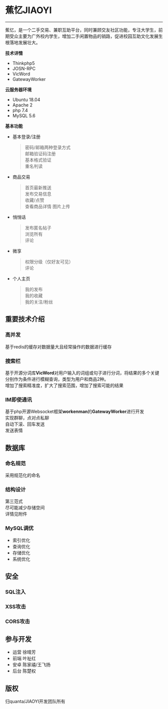 # 蕉忆JIAOYI
----------

蕉忆，是一个二手交易、兼职互助平台，同时兼顾交友社区功能，专注大学生，前期受众主要为广外校内学生，增加二手闲置物品的销路，促进校园互助文化发展生根落地发展壮大。 
  
**技术详情**

 + Thinkphp5   
 + JOSN-RPC  
 + VicWord  
 + GatewayWorker   
  
**云服务器环境**

 + Ubuntu 18.04
 + Apache 2
 + php 7.4 
 + MySQL 5.6 


**基本功能**

 + 基本登录/注册   
	>密码/邮箱两种登录方式  
	>邮箱验证码注册   
	>基本格式验证   
	>重名判读
 + 商品交易    
	>首页最新推送     
	>发布交易信息  
	>收藏/点赞   
	>查看商品详情 
	>图片上传
 + 悄悄话
	>发布匿名帖子  
	>浏览所有  
	>评论
 + 微享
	>权限分级（仅好友可见）  
	>评论  
 + 个人主页
	>我的发布  
	>我的收藏      
	>我的关注/粉丝  

    
## 重要技术介绍
### 高并发
基于redis的缓存对数据量大且经常操作的数据进行缓存
 
### 搜索栏  
基于开源分词库**VicWord**对用户输入的词组或句子进行分词，将结果的多个关键分别作为条件进行模糊查询，类型为用户和商品2种。  
增加了搜索精准度，扩大了搜索范围，增加了搜索可能的结果

### IM即使通讯
基于php开源Websocket框架**workenman**的**GatewayWorker**进行开发  
实现群聊，点对点私聊    
自动下滚、回车发送  
发送表情  

## 数据库
### 命名规范
采用规范化的命名
### 结构设计
第三范式  
尽可能减少存储空间  
详情见附件  
### MySQL调优

 + 索引优化
 + 查询优化
 + 存储优化
 + 系统优化
   
## 安全

### SQL注入
### XSS攻击
### CORS攻击  

## 参与开发
 + 运营 徐晴芳
 + 前端 叶祉红
 + 安卓 陈家禧/王飞扬
 + 后台 陈楚权    

## 版权
归quanta/JIAOYI开发团队所有
